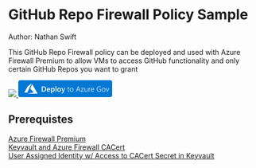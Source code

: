 # GitHub Repo Firewall Policy Sample
Author: Nathan Swift

This GitHub Repo Firewall policy can be deployed and used with Azure Firewall Premium to allow VMs to access GitHub functionality and only certain GitHub Repos you want to grant

<a href="https://portal.azure.com/#create/Microsoft.Template/uri/https%3A%2F%2Fraw.githubusercontent.com%2FAzure%2FAzure-Network-Security%2Fmaster%2FAzure%20Firewall%2FTemplate%20-%20Premium%20Firewall%20Policy%20for%20Allow%20VMs%20access%20to%20Github%2Fazuredeploy.json" target="_blank">
    <img src="https://aka.ms/deploytoazurebutton"/>
</a>
<a href="https://portal.azure.us/#create/Microsoft.Template/uri/https%3A%2F%2Fraw.githubusercontent.com%2FAzure%2FAzure-Network-Security%2Fmaster%2FAzure%20Firewall%2FTemplate%20-%20Premium%20Firewall%20Policy%20for%20Allow%20VMs%20access%20to%20Github%2Fazuredeploy.json" target="_blank">
<img src="https://raw.githubusercontent.com/Azure/azure-quickstart-templates/master/1-CONTRIBUTION-GUIDE/images/deploytoazuregov.png"/>
</a>

## Prerequistes

[Azure Firewall Premium](https://docs.microsoft.com/en-us/azure/firewall/premium-portal)  
[Keyvault and Azure Firewall CACert](https://docs.microsoft.com/en-us/azure/firewall/premium-certificates)    
[User Assigned Identity w/ Access to CACert Secret in Keyvault](https://docs.microsoft.com/en-us/azure/active-directory/managed-identities-azure-resources/how-to-manage-ua-identity-portal#create-a-user-assigned-managed-identity)